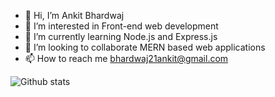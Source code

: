 - 👋 Hi, I’m Ankit Bhardwaj
- 👀 I’m interested in Front-end web development
- 🌱 I’m currently learning Node.js and Express.js
- 💞️ I’m looking to collaborate MERN based web applications
- 📫 How to reach me bhardwaj21ankit@gmail.com

![Github stats](https://github-readme-stats.vercel.app/api?username=blacktornado2)
